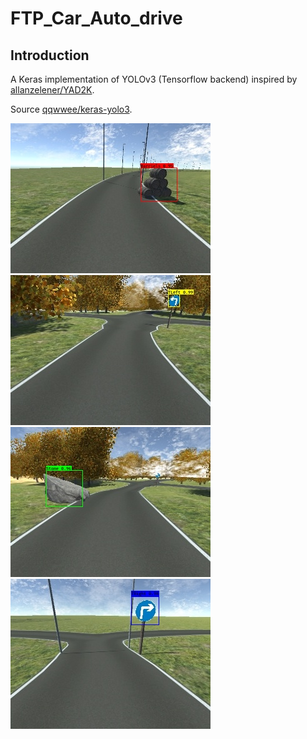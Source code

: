 # FTP_Car_Auto_drive
## Introduction

A Keras implementation of YOLOv3 (Tensorflow backend) inspired by [allanzelener/YAD2K](https://github.com/allanzelener/YAD2K).

Source [qqwwee/keras-yolo3](https://github.com/qqwweee/keras-yolo3).

![alt text](https://github.com/CaoHoangPhuc/FTP_Car_Auto_drive/blob/master/detect_img/1544288209.3763492.jpg)
![alt text](https://github.com/CaoHoangPhuc/FTP_Car_Auto_drive/blob/master/detect_img/1544288229.196356.jpg)
![alt text](https://github.com/CaoHoangPhuc/FTP_Car_Auto_drive/blob/master/detect_img/1544288670.6621876.jpg)
![alt text](https://github.com/CaoHoangPhuc/FTP_Car_Auto_drive/blob/master/detect_img/1544288581.8269343.jpg)


